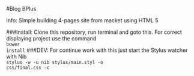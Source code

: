#Blog BPlus

Info: Simple building 4-pages site from macket using HTML 5

###Install:
Clone this repository, run terminal and goto this. For correct displaying project use the command<br> 
<code>bower install</code>
###DEV:
For continue work with this just start the Stylus watcher with Nib<br>
<code>stylus -w -u nib stylus/main.styl -o css/final.css -c</code>
